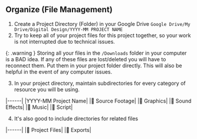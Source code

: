## Organize (File Management)
1. Create a Project Directory (Folder) in your Google Drive `Google Drive/My Drive/Digital Design/YYYY-MM PROJECT NAME`
2. Try to keep all of your project files for this project together, so your work is not interrupted due to technical issues. 

{: .warning }
Storing all your files in the `/Downloads` folder in your computer is a BAD idea. If any of these files are lost/deleted you will have to reconnect them. Put them in your project folder directly. This will also be helpful in the event of any computer issues.

3. In your project directory, maintain subdirectories for every category of resource you will be using.

|------|
|YYYY-MM Project Name|
|📁 Source Footage|
|📁 Graphics|
|📁 Sound Effects|
|📁 Music|
|📁 Script|

4. It's also good to include directories for related files

|------|
|📁 Project Files|
|📁 Exports|

